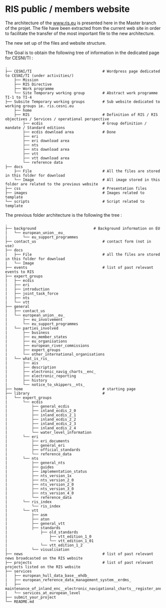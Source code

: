 # RIS public / members website

The architecture of the www.ris.eu is presented here in the Master branch of the projet. The file have been extracted from the current web site in order to facilitate the transfer of the most important file to the new architecture.

The new set up of the files and website structure.

The Goal is to obtain the following tree of information in the dedicated page for CESNI/TI : 

	.
	├── CESNI/TI								# Wordpress page dedicated to CESNI/TI (under activities/)
		├── Mission
		├── RIS Directive 
		├── Work programme
		└── Site Temporary working group		# Abstract work programme TI-1 to TI-4
	├── Subsite Temporary working groups		# Sub website dedicated to working groups ie. ris.cesni.eu
		├── home
		├── RIS									# Definition of RIS / RIS objectives / Services / operational perspective
			├── ecdis 							# Group definition / mandate / Standard editions
			├── ecdis download area				# Done
			├── eri
			├── eri download area
			├── nts
			├── nts download area
			├── vtt
			├── vtt download area
			└── reference data
	├── docs
		├── File								# All the files are stored in this folder for download
		└── Image								# All image stored in this folder are related to the previous website
	├── css										# Presentation files
	├── images									# Images related to template
	└── scripts									# Script related to template

The previous folder architecture is the following the tree : 

	.
	├── background							# Background information on EU
	|	└── european_union__eu_
	|		└── eu_support_programmes        
	├── contact_us                    			# contact form (not in use)				
	├── docs
	|	├── File								# all the files are stored in this folder for download
	|	└── Image
	├── events									# list of past relevant events to RIS
	├── expert_groups
	|	├── ecdis
	|	├── eri
	|	├── introduction
	|	├── joint_task_force
	|	├── nts
	|	└── vtt
	├── general
	|	├── contact_us
	|	└── european_union__eu_
	|		├── eu_involvement
	|		└── eu_support_programmes
	|	└── parties_involved
	|		├── business
	|		├── eu_member_states
	|		├── eu_organisations
	|		├── european_river_commissions
	|		├── expert_groups
	|		└── other_international_organisations
	|	└── what_is_ris_
	|		├── ais
	|		├── description
	|		├── electronic_navig_charts__enc_
	|		├── electronic_reporting
	|		├── history
	|		└── notice_to_skippers__nts_
	├── home                     				# starting page
	├── library                    				# 
	|	└── expert_groups
	|		└── ecdis
	|			├── general_ecdis
	|			├── inland_ecdis_2_0
	|			├── inland_ecdis_2_1
	|			├── inland_ecdis_2_2
	|			├── inland_ecdis_2_3
	|			├── inland_ecdis_2_4
	|			└── water_level_information
	|		└── eri
	|			├── eri_documents
	|			├── general_eri
	|			├── official_standards
	|			└── reference_data
	|		└── nts
	|			├── general_nts
	|			├── guides
	|			├── implementation_status
	|			├── nts_version_1x
	|			├── nts_version_2_0
	|			├── nts_version_2_0
	|			├── nts_version_3_0
	|			├── nts_version_4_0
	|			└── reference_data
	|		└── ris_index
	|			└── ris_index
	|		└── vtt
	|			├── asm
	|			├── aton
	|			├── general_vtt
	|			├── standards
	|				├── old_standards
	|					├── vtt_edition_1_0
	|					└── vtt_edition_1_01
	|				└── vtt_edition_1_2
	|			└── visualisation
	├── news                   					# list of past relevant news broadcasted on the RIS website
	├── projects								# list of past relevant projects listed on the RIS website
	├── services
	|	├── european_hull_data_base__ehdb_
	|	├── european_reference_data_management_system__erdms_
	|	├── maintenance_of_inland_enc__electronic_navigational_charts__register_and_the_digital_parts_of_the_inland_enc_standard
	|	└── services_at_european_level
	├── submit_your_project
	└── README.md
